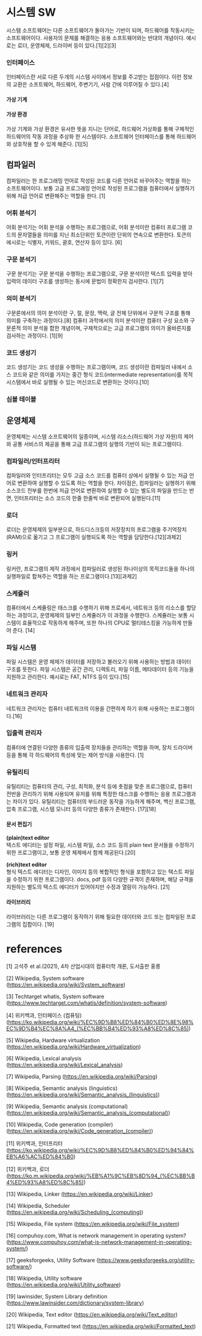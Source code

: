 # 시스템 SW
시스템 소프트웨어는 다른 소프트웨어가 돌아가는 기반이 되며, 하드웨어를 작동시키는 소프트웨어이다. 사용자의 문제를 해결하는 응용 소프트웨어와는 반대의 개념이다. 예시로는 로더, 운영체제, 드라이버 등이 있다.[1][2][3]

### 인터페이스
인터페이스란 서로 다른 두개의 시스템 사이에서 정보를 주고받는 접점이다.
이런 정보의 교환은 소프트웨어, 하드웨어, 주변기기, 사람 간에 이루어질 수 있다.[4]

#### 가상 기계
#### 가상 환경
가상 기계와 가상 환경은 유사한 뜻을 지니는 단어로, 하드웨어 가상화를 통해 구체적인 하드웨어의 작동 과정을 추상화 한 시스템이다. 소프트웨어 인터페이스를 통해 하드웨어와 상호작용 할 수 있게 해준다. [1][5]

## 컴파일러
컴파일러는 한 프로그래밍 언어로 작성된 코드를 다른 언어로 바꾸어주는 역할을 하는 소프트웨어이다.
보통 고급 프로그래밍 언어로 작성된 프로그램을 컴퓨터에서 실행하기 위해 저급 언어로 변환해주는 역할을 한다. [1]

### 어휘 분석기
어휘 분석기는 어휘 분석을 수행하는 프로그램으로, 어휘 분석이란 컴퓨터 프로그램 코드의 문자열들을 의미를 지닌 최소단위인 토큰이란 단위의 연속으로 변환한다.
토큰의 에시로는 식별자, 키워드, 괄호, 연산자 등이 있다. [6]

### 구문 분석기
구문 분석기는 구문 분석을 수행하는 프로그램으로, 구문 분석이란 텍스트 입력을 받아 입력의 데이터 구조를 생성하는 동시에 문법이 정확한지 검사한다. [1][7]

### 의미 분석기
구문론에서의 의미 분석이란 구, 절, 문장, 맥락, 글 전체 단위에서 구문적 구조를 통해 의미를 구축하는 과정이다.[8]
컴퓨터 과학에서의 의미 분석이란 컴퓨터 구성 요소와 구문론적 의미 분석을 합한 개념이며, 구체적으로는 고급 프로그램의 의미가 올바른지를 검사하는 과정이다. [1][9]

### 코드 생성기
코드 생성기는 코드 생성을 수행하는 프로그램이며, 코드 생성이란 컴파일러 내에서 소스 코드와 같은 의미를 가지는 중간 형식 코드(intermediate representation)를 목적 시스템에서 바로 실행될 수 있는 머신코드로 변환하는 것이다.[10]

### 심볼 테이블

## 운영체제
운영체제는 시스템 소프트웨어의 일종이며, 시스템 리소스(하드웨어 가상 자원)의 제어와 공통 서비스의 제공을 통해 고급 프로그램의 실행의 기반이 되는 프로그램이다.

### 컴파일러/인터프리터
컴파일러와 인터프리터는 모두 고급 소스 코드를 컴퓨터 상에서 실행될 수 있는 저급 언어로 변환하여 실행할 수 있도록 하는 역할을 한다.
차이점은, 컴파일러는 실행하기 위해 소스코드 전부를 한번에 저급 언어로 변환하여 실행할 수 있는 별도의 파일을 만드는 반면, 인터프리터는 소스 코드의 한줄 한줄씩 바로 변환되어 실행된다.[11]

### 로더
로더는 운영체제의 일부분으로, 하드디스크등의 저장장치의 프로그램을 주기억장치(RAM)으로 옮기고 그 프로그램이 실행되도록 하는 역할을 담당한다.[12][과제2]

### 링커
링커란, 프로그램의 제작 과정에서 컴파일러로 생성된 하나이상의 목적코드들을 하나의 실행파일로 합쳐주는 역할을 하는 프로그램이다.[13][과제2]

### 스케쥴러
컴퓨터에서 스케쥴링은 태스크를 수행하기 위해 프로세서, 네트워크 등의 리소스를 할당하는 과정이고, 운영체제의 일부인 스케쥴러가 이 과정을 수행한다.
스케쥴러는 보통 시스템이 효율적으로 작동하게 해주며, 또한 하나의 CPU로 멀티테스킹을 가능하게 만들어 준다. [14]

### 파일 시스템
파일 시스템은 운영 체제가 데이터를 저장하고 불러오기 위해 사용하는 방법과 데이터 구조를 뜻한다. 파일 시스템은 공간 관리, 디렉토리, 파일 이름, 메타데이터 등의 기능을 지원하고 관리한다.
예시로는 FAT, NTFS 등이 있다.[15]

### 네트워크 관리자
네트워크 관리자는 컴퓨터 네트워크의 이용을 간편하게 하기 위해 사용하는 프로그램이다.[16]

### 입출력 관리자
컴퓨터에 연결된 다양한 종류의 입출력 장치들을 관리하는 역할을 하며, 장치 드라이버 등을 통해 각 하드웨어의 특성에 맞는 제어 방식을 사용한다. [1]

### 유틸리티
유틸리티는 컴퓨터의 관리, 구성, 최적화, 분석 등에 촛점을 맞춘 프로그램으로, 컴퓨터 전반을 관리하기 위해 사용되며 유저를 위해 특정한 태스크를 수행하는 응용 프로그램과는 차이가 있다.
유틸리티는 컴퓨터의 부드러운 동작을 가능하게 해주며, 백신 프로그램, 압축 프로그램, 시스템 모니터 등의 다양한 종류가 존재한다. [17][18]

#### 문서 편집기
**(plain)text editor**</br>
텍스트 에디터는 설정 파일, 시스템 파일, 소스 코드 등의 plain text 문서들을 수정하기 위한 프로그램이고, 보통 운영 체제에서 함께 제공된다.[20]

**(rich)text editor**</br>
형식 텍스트 에디터는 디자인, 이미지 등의 복합적인 형식을 포함하고 있는 텍스트 파일을 수정하기 위한 프로그램이다.
docs, pdf 등의 다양한 규격이 존재하며, 해당 규격을 지원하는 별도의 텍스트 에디터가 있어야지만 수정과 열람이 가능하다. [21]

#### 라이브러리
라이브러리는 다른 프로그램이 동작하기 위해 필요한 데이터와 코드 또는 컴파일된 프로그램의 집합이다. [19]

# references
[1] 고석주 et al.(2021), 4차 산업시대의 컴퓨터학 개론, 도서출판 홍릉

[2] Wikipedia, System software
(https://en.wikipedia.org/wiki/System_software)

[3] Techtarget whatis, System software
(https://www.techtarget.com/whatis/definition/system-software)

[4] 위키백과, 인터페이스 (컴퓨팅)
(https://ko.wikipedia.org/wiki/%EC%9D%B8%ED%84%B0%ED%8E%98%EC%9D%B4%EC%8A%A4_(%EC%BB%B4%ED%93%A8%ED%8C%85))

[5] Wikipedia, Hardware virtualization
(https://en.wikipedia.org/wiki/Hardware_virtualization)

[6] Wikipedia, Lexical analysis
(https://en.wikipedia.org/wiki/Lexical_analysis)

[7] Wikipedia, Parsing
(https://en.wikipedia.org/wiki/Parsing)

[8] Wikipedia, Semantic analysis (linguistics)
(https://en.wikipedia.org/wiki/Semantic_analysis_(linguistics))

[9] Wikipedia, Semantic analysis (computational)
(https://en.wikipedia.org/wiki/Semantic_analysis_(computational))

[10] Wikipedia, Code generation (compiler)
(https://en.wikipedia.org/wiki/Code_generation_(compiler))

[11] 위키백과, 인터프리터
(https://ko.wikipedia.org/wiki/%EC%9D%B8%ED%84%B0%ED%94%84%EB%A6%AC%ED%84%B0)

[12] 위키백과, 로더 (https://ko.m.wikipedia.org/wiki/%EB%A1%9C%EB%8D%94_(%EC%BB%B4%ED%93%A8%ED%8C%85))

[13] Wikipedia, Linker 
(https://en.wikipedia.org/wiki/Linker)

[14] Wikipedia, Scheduler
(https://en.wikipedia.org/wiki/Scheduling_(computing))

[15] Wikipedia, File system
(https://en.wikipedia.org/wiki/File_system)

[16] compuhoy.com, What is network management in operating system?
(https://www.compuhoy.com/what-is-network-management-in-operating-system/)

[17] geeksforgeeks, Utility Software
(https://www.geeksforgeeks.org/utility-software/)

[18] Wikipedia, Utility software
(https://en.wikipedia.org/wiki/Utility_software)

[19] lawinsider, System Library definition
(https://www.lawinsider.com/dictionary/system-library)

[20] Wikipedia, Text editor
(https://en.wikipedia.org/wiki/Text_editor)

[21] Wikipedia, Formatted text
(https://en.wikipedia.org/wiki/Formatted_text)